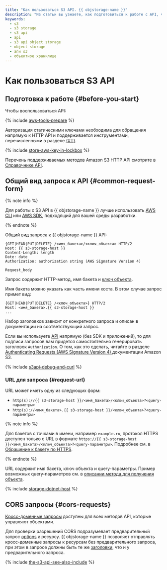```yaml
---
title: "Как пользоваться S3 API. {{ objstorage-name }}"
description: "Из статьи вы узнаете, как подготовиться к работе с API, что представляет собой запрос к {{ objstorage-name }} API и как использовать кросс-доменные запросы."
keywords:
  - s3
  - s3 storage
  - s3 api
  - api
  - s3 api object storage
  - object storage
  - апи s3
  - объектное хранилище
---
```


# Как пользоваться S3 API

## Подготовка к работе {#before-you-start}

Чтобы воспользоваться API:

{% include [aws-tools-prepare](../../_includes/aws-tools/aws-tools-prepare.md) %}

Авторизация статическими ключами необходима для обращения напрямую к HTTP API и поддерживается инструментами, перечисленными в разделе [{#T}](../tools/index.md).

{% include [store-aws-key-in-lockbox](../../_includes/storage/store-aws-key-in-lockbox.md) %}

Перечень поддерживаемых методов Amazon S3 HTTP API смотрите в [Справочнике API](api-ref/index.md).

## Общий вид запроса к API {#common-request-form}

{% note info %}

Для работы с S3 API в {{ objstorage-name }} лучше использовать [AWS CLI](../tools/aws-cli.md) или [AWS SDK](../tools/sdk/index.md), подходящий для вашей среды разработки.

{% endnote %}

Общий вид запроса к {{ objstorage-name }} API:

```
{GET|HEAD|PUT|DELETE} /<имя_бакета>/<ключ_объекта> HTTP/2
Host: {{ s3-storage-host }}
Content-Length: length
Date: date
Authorization: authorization string (AWS Signature Version 4)

Request_body
```

Запрос содержит HTTP-метод, имя бакета и [ключ объекта](../concepts/object.md).

Имя бакета можно указать как часть имени хоста. В этом случае запрос примет вид:

```
{GET|HEAD|PUT|DELETE} /<ключ_объекта>} HTTP/2
Host: <имя_бакета>.{{ s3-storage-host }}
...
```

Набор заголовков зависит от конкретного запроса и описан в документации на соответствующий запрос.

Если вы используете [API](../../glossary/rest-api.md) напрямую (без SDK и приложений), то для подписи запросов вам придется самостоятельно генерировать заголовок `Authorization`. О том, как это сделать, читайте в разделе [Authenticating Requests (AWS Signature Version 4) ](https://docs.aws.amazon.com/AmazonS3/latest/API/sig-v4-authenticating-requests.html) документации Amazon S3.

{% include [s3api-debug-and-curl](../../_includes/storage/s3api-debug-and-curl.md) %}

### URL для запроса {#request-url}

URL может иметь одну из следующих форм:

* `http(s)://{{ s3-storage-host }}/<имя_бакета>/<ключ_объекта>?<query-параметры>`
* `http(s)://<имя_бакета>.{{ s3-storage-host }}/<ключ_объекта>?<query-параметры>`

{% note info %}

Для бакетов с точками в имени, например `example.ru`, протокол HTTPS доступен только c URL в формате `https://{{ s3-storage-host }}/<имя_бакета>/<ключ_объекта>?<query-параметры>`. Подробнее см. в [Обращение к бакету по HTTPS](../concepts/bucket.md#bucket-https).

{% endnote %}

URL содержит имя бакета, ключ объекта и query-параметры. Пример возможных query-параметров см. в [описании метода для получения объекта](api-ref/object/get.md).

{% include [storage-dotnet-host](../_includes_service/storage-dotnet-host.md) %}

## CORS запросы {#cors-requests}

[Кросс-доменные запросы](../concepts/cors.md) доступны для всех методов API, которые управляют объектами.

Для проверки разрешений CORS подразумевает предварительный запрос [options](api-ref/object/options.md) к ресурсу. {{ objstorage-name }} позволяет отправлять кросс-доменные запросы к ресурсам без предварительного запроса, при этом в запросе должны быть те же [заголовки](api-ref/object/options.md#request-headers), что и у предварительного запроса.

{% include [the-s3-api-see-also-include](../../_includes/storage/the-s3-api-see-also-include.md) %}